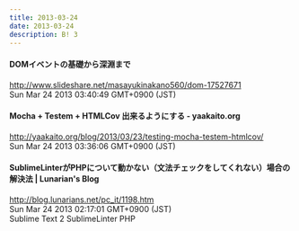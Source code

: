 ```yaml
---
title: 2013-03-24
date: 2013-03-24
description: B! 3
---
```


#### DOMイベントの基礎から深淵まで
http://www.slideshare.net/masayukinakano560/dom-17527671<br>
Sun Mar 24 2013 03:40:49 GMT+0900 (JST)<br>


#### Mocha + Testem + HTMLCov 出来るようにする - yaakaito.org
http://yaakaito.org/blog/2013/03/23/testing-mocha-testem-htmlcov/<br>
Sun Mar 24 2013 03:36:06 GMT+0900 (JST)<br>


#### SublimeLinterがPHPについて動かない（文法チェックをしてくれない）場合の解決法 | Lunarian's Blog
http://blog.lunarians.net/pc_it/1198.htm<br>
Sun Mar 24 2013 02:17:01 GMT+0900 (JST)<br>
Sublime Text 2 SublimeLinter PHP


